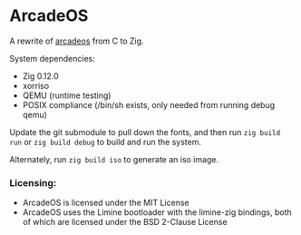# ArcadeOS

A rewrite of [arcadeos](https://github.com/amusingimpala75/arcadeos) from C to Zig.

System dependencies:
- Zig 0.12.0
- xorriso
- QEMU (runtime testing)
- POSIX compliance (/bin/sh exists, only needed from running debug qemu)

Update the git submodule to pull down the fonts, and then
run `zig build run` or `zig build debug` to build and run the system.

Alternately, run `zig build iso` to generate an iso image.

### Licensing:
- ArcadeOS is licensed under the MIT License
- ArcadeOS uses the Limine bootloader with the limine-zig bindings, both of
  which are licensed under the BSD 2-Clause License

<!---
We really need to find an alternative to the vga-text-mode-fonts which actually has a license, yikes.
-->
